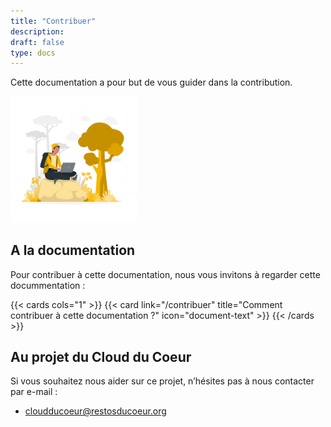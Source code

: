 ```yaml
---
title: "Contribuer"
description:
draft: false
type: docs
---
```


Cette documentation a pour but de vous guider dans la contribution.

<img src="./cdc-illustration-contribuer.png" alt="Contribuer" style="width: 40%;">

## A la documentation

Pour contribuer à cette documentation, nous vous invitons à regarder cette docummentation :

{{< cards cols="1" >}}
  {{< card link="/contribuer" title="Comment contribuer à cette documentation ?" icon="document-text" >}}
{{< /cards >}}

## Au projet du Cloud du Coeur

Si vous souhaitez nous aider sur ce projet, n’hésites pas à nous contacter par e-mail :

- [cloudducoeur@restosducoeur.org](cloudducoeur@restosducoeur.org)
